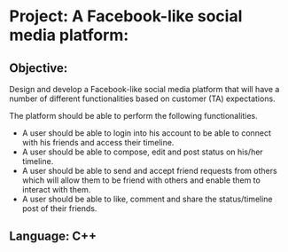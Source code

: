 # Project: A Facebook-like social media platform:

## Objective:
Design and develop a Facebook-like social media platform that will have a number of different functionalities based on customer (TA) expectations.

The platform should be able to perform the following functionalities.
- A user should be able to login into his account to be able to connect with his friends
and access their timeline.
- A user should be able to compose, edit and post status on his/her timeline.
- A user should be able to send and accept friend requests from others which will allow
them to be friend with others and enable them to interact with them.
- A user should be able to like, comment and share the status/timeline post of their
friends.

## Language: C++
